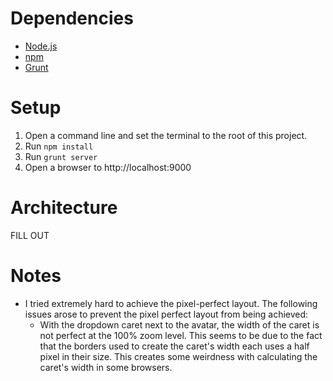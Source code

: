 # Dependencies

* [Node.js]()
* [npm]()
* [Grunt]()

# Setup

1. Open a command line and set the terminal to the root of this project.
2. Run ```npm install```
3. Run ```grunt server```
4. Open a browser to http://localhost:9000

# Architecture

FILL OUT

# Notes

* I tried extremely hard to achieve the pixel-perfect layout. The following issues arose to prevent the pixel perfect layout from being achieved:
    - With the dropdown caret next to the avatar, the width of the caret is not perfect at the 100% zoom level. This seems to be due to the fact that the borders used to create the caret's width each uses a half pixel in their size. This creates some weirdness with calculating the caret's width in some browsers.